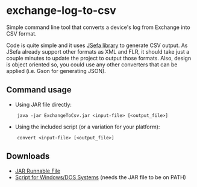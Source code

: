 # exchange-log-to-csv
Simple command line tool that converts a device's log from Exchange into CSV format.

Code is quite simple and it uses [JSefa library](http://jsefa.sourceforge.net/) to generate CSV output. As JSefa already support other formats as XML and FLR, it should take just a couple minutes to update the project to output those formats. Also, design is object oriented so, you could use any other converters that can be applied (i.e. Gson for generating JSON).

## Command usage

* Using JAR file directly:

```
    java -jar ExchangeToCsv.jar <input-file> [<output_file>]
```

* Using the included script (or a variation for your platform):

```
    convert <input-file> [<output_file>]
```

## Downloads

* [JAR Runnable File](https://github.com/luixal/exchange-log-to-csv/blob/master/downloads/ExchangeToCsv.rar)
* [Script for Windows/DOS Systems](https://github.com/luixal/exchange-log-to-csv/blob/master/downloads/convert.bat) (needs the JAR file to be on PATH)
